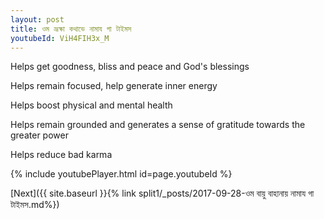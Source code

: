 ```yaml
---
layout: post
title: ওম ভ্রূক্ষা কথাভে নামায গা টাইমস
youtubeId: ViH4FIH3x_M
---
```

 
 
Helps get goodness, bliss and peace and God's blessings
 
Helps remain focused, help generate inner energy 
 
Helps boost physical and mental health 
 
Helps remain grounded and generates a sense of gratitude towards the greater power 
 
Helps reduce bad karma
 
 
 
 


{% include youtubePlayer.html id=page.youtubeId %}
 
[Next]({{ site.baseurl }}{% link  split1/_posts/2017-09-28-ওম বায়ু বাহানায় নামায গা টাইমস.md%})
 
